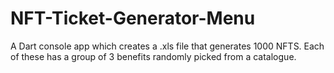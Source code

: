 # NFT-Ticket-Generator-Menu
A Dart console app which creates a .xls file that generates 1000 NFTS. Each of these has a group of 3 benefits randomly picked from a catalogue.  
